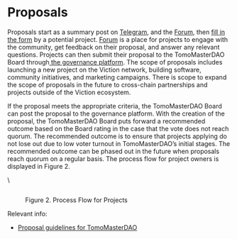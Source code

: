 # Proposals

Proposals start as a summary post on [Telegram](https://t.me/tomomasterdao\_chat.), and the [Forum](https://forum.tomochain.com/c/tomomasterdao/35.), then [fill in the form](https://docs.google.com/forms/d/e/1FAIpQLSfmBiSL4qJmLCbnAxWXSx8uNPtTP85N5fpSgozmgVwIxJ8PPg/viewform) by a potential project. [Forum](https://forum.tomochain.com/) is a place for projects to engage with the community, get feedback on their proposal, and answer any relevant questions. Projects can then submit their proposal to the TomoMasterDAO Board through[ the governance platform](https://masterdao.tomochain.com/create-project). The scope of proposals includes launching a new project on the Viction network, building software, community initiatives, and marketing campaigns. There is scope to expand the scope of proposals in the future to cross-chain partnerships and projects outside of the Viction ecosystem.

If the proposal meets the appropriate criteria, the TomoMasterDAO Board can post the proposal to the governance platform. With the creation of the proposal, the TomoMasterDAO Board puts forward a recommended outcome based on the Board rating in the case that the vote does not reach quorum. The recommended outcome is to ensure that projects applying do not lose out due to low voter turnout in TomoMasterDAO’s initial stages. The recommended outcome can be phased out in the future when proposals reach quorum on a regular basis. The process flow for project owners is displayed in Figure 2.

\\

<figure><img src="https://lh4.googleusercontent.com/tCyq6sSDujPgV_kRvEbrO_j4x-x0XGrImH4agiIYeGXFgejlcfYwOCe2UwQOZ-T1Gq5oMveqn1OiRAEUfn_TbM9FScgo2CfyKQY625OYALf_zJBy0cpJrfd42eZtvuyhJs0Q6GVHq7P7QsRO49KjEw" alt=""><figcaption><p>Figure 2. Process Flow for Projects</p></figcaption></figure>

Relevant info:

* [Proposal guidelines for TomoMasterDAO](../proposal-guidelines-for-tomomasterdao.md)
